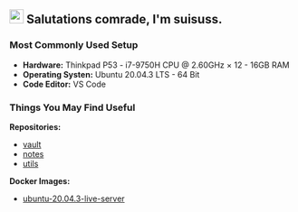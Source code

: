 ## <img src="https://media.giphy.com/media/hvRJCLFzcasrR4ia7z/giphy.gif" width="25px"> Salutations comrade, I'm suisuss.

### Most Commonly Used Setup

- **Hardware:** Thinkpad P53 - i7-9750H CPU @ 2.60GHz × 12 - 16GB RAM
- **Operating Systen:** Ubuntu 20.04.3 LTS - 64 Bit
- **Code Editor:** VS Code

### Things You May Find Useful

**Repositories:**
- [vault](https://github.com/suisuss/vault)
- [notes](https://github.com/suisuss/notes)
- [utils](https://github.com/suisuss/utils)

**Docker Images:**
- [ubuntu-20.04.3-live-server](https://hub.docker.com/r/suisuss/ubuntu-20.04.3-live-server)


